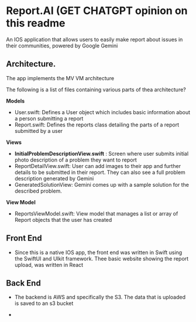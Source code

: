 # Report.AI (GET CHATGPT opinion on this readme
An IOS application that allows users to easily make report about issues in their communities, powered by Google Gemini

## Architecture.

The app implements the MV  VM architecture

The following is a list of files containing various parts of thea architecture?

**Models**
- User.swift: Defines a User object which includes basic information about a person submitting a report
- Report.swift: Defines the reports class detailing the parts of a report submitted by a user

**Views**
-  **InitialProblemDescriptionView.swift** : Screen where user submits initial photo description of a problem they want to report
-  ReportDetailView.swift: User can add images to their app and further details to be submitted in their report. They can also see a full problem description generated by Gemini
-  GeneratedSolutionView: Gemini comes up with a sample solution for the described problem.
  
**View Model**
- ReportsViewModel.swift: View model that manages a list or array of Report objects that the user has created

## Front End
- Since this is a native IOS app, the front end was written in Swift using the SwiftUI and UIkit framework.  Thee basic website showing the report upload, was written in React
  
## Back End
- The backend is AWS and specifically the S3. The data that is uploaded is saved to an s3 bucket

- 

